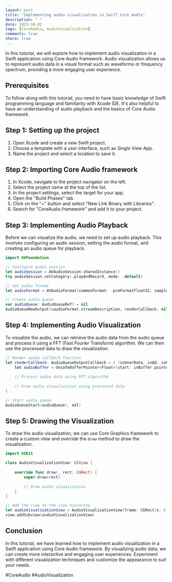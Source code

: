 ```yaml
---
layout: post
title: "Implementing audio visualization in Swift Core Audio"
description: " "
date: 2023-10-02
tags: [CoreAudio, AudioVisualization]
comments: true
share: true
---
```


In this tutorial, we will explore how to implement audio visualization in a Swift application using Core Audio framework. Audio visualization allows us to represent audio data in a visual format such as waveforms or frequency spectrum, providing a more engaging user experience.

## Prerequisites

To follow along with this tutorial, you need to have basic knowledge of Swift programming language and familiarity with Xcode IDE. It's also helpful to have an understanding of audio playback and the basics of Core Audio framework.

## Step 1: Setting up the project

1. Open Xcode and create a new Swift project.
2. Choose a template with a user interface, such as Single View App.
3. Name the project and select a location to save it.

## Step 2: Importing Core Audio framework

1. In Xcode, navigate to the project navigator on the left.
2. Select the project name at the top of the list.
3. In the project settings, select the target for your app.
4. Open the "Build Phases" tab.
5. Click on the "+" button and select "New Link Binary with Libraries".
6. Search for "CoreAudio.framework" and add it to your project.

## Step 3: Implementing Audio Playback

Before we can visualize the audio, we need to set up audio playback. This involves configuring an audio session, setting the audio format, and creating an audio queue for playback.

```swift
import AVFoundation

// Configure audio session
let audioSession = AVAudioSession.sharedInstance()
try audioSession.setCategory(.playAndRecord, mode: .default)

// Set audio format
let audioFormat = AVAudioFormat(commonFormat: .pcmFormatFloat32, sampleRate: 44100, channels: 1, interleaved: false)

// Create audio queue
var audioQueue: AudioQueueRef? = nil
AudioQueueNewOutput(&audioFormat.streamDescription, renderCallback, nil, nil, nil, 0, &audioQueue)
```

## Step 4: Implementing Audio Visualization

To visualize the audio, we can retrieve the audio data from the audio queue and process it using a FFT (Fast Fourier Transform) algorithm. We can then use the processed data to draw the visualization.

```swift
// Render audio callback function
let renderCallback: AudioQueueOutputCallback = { (inUserData, inAQ, inBuffer) in
    let audioBuffer = UnsafeBufferPointer<Float>(start: inBuffer.pointee.mAudioData.assumingMemoryBound(to: Float.self), count: Int(inBuffer.pointee.mAudioDataByteSize)/MemoryLayout<Float>.size)
    
    // Process audio data using FFT algorithm
    
    // Draw audio visualization using processed data
}

// Start audio queue
AudioQueueStart(audioQueue!, nil)
```

## Step 5: Drawing the Visualization

To draw the audio visualization, we can use Core Graphics framework to create a custom view and override the `draw` method to draw the visualization.

```swift
import UIKit

class AudioVisualizationView: UIView {
    
    override func draw(_ rect: CGRect) {
        super.draw(rect)
        
        // Draw audio visualization
    }
}

// Add the view to the view hierarchy
let audioVisualizationView = AudioVisualizationView(frame: CGRect(x: 0, y: 0, width: 300, height: 200))
view.addSubview(audioVisualizationView)
```

## Conclusion

In this tutorial, we have learned how to implement audio visualization in a Swift application using Core Audio framework. By visualizing audio data, we can create more interactive and engaging user experiences. Experiment with different visualization techniques and customize the appearance to suit your needs.

#CoreAudio #AudioVisualization